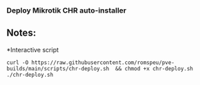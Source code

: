 ### Deploy Mikrotik CHR auto-installer
## Notes:
*Interactive script
```
curl -O https://raw.githubusercontent.com/romspeu/pve-builds/main/scripts/chr-deploy.sh  && chmod +x chr-deploy.sh
./chr-deploy.sh
```